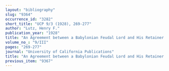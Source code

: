 ```yaml
---
layout: "bibliography"
slug: "9364"
occurrence_id: "3282"
short_title: "UCP 9/3 (1928), 269-277"
author: "Lutz, Henry F."
publication_year: "1928"
title: "An Agreement between a Babylonian Feudal Lord and His Retainer in the Reign of Darius II,"
volume_no_: "9/III"
pages: "269-277"
journal: "University of California Publications"
title: "An Agreement between a Babylonian Feudal Lord and His Retainer in the Reign of Darius II,"
previous_item: "9367"
---
```

